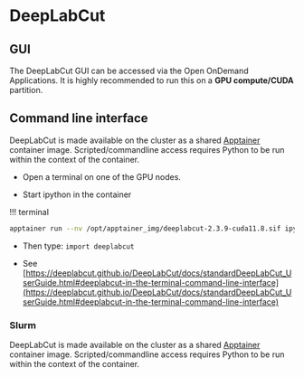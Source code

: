 # DeepLabCut

## GUI

The DeepLabCut GUI can be accessed via the Open OnDemand Applications.
It is highly recommended to run this on a **GPU compute/CUDA** partition.

## Command line interface

DeepLabCut is made available on the cluster as a shared [Apptainer]({{apptainer}}) container image. Scripted/commandline access requires Python to be run within the context of the container.

  * Open a terminal on one of the GPU nodes.
 
  * Start ipython in the container
  
!!! terminal
  
  ```bash
  apptainer run --nv /opt/apptainer_img/deeplabcut-2.3.9-cuda11.8.sif ipython
  ```
  
  * Then type: `import deeplabcut`
  
  * See [https://deeplabcut.github.io/DeepLabCut/docs/standardDeepLabCut_UserGuide.html#deeplabcut-in-the-terminal-command-line-interface](https://deeplabcut.github.io/DeepLabCut/docs/standardDeepLabCut_UserGuide.html#deeplabcut-in-the-terminal-command-line-interface)


### Slurm

DeepLabCut is made available on the cluster as a shared [Apptainer]({{apptainer}}) container image. Scripted/commandline access requires Python to be run within the context of the container.

